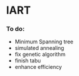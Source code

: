 # IART

### To do:

- Minimum Spanning tree
- simulated annealing
- fix genetic algorithm
- finish tabu
- enhance efficiency